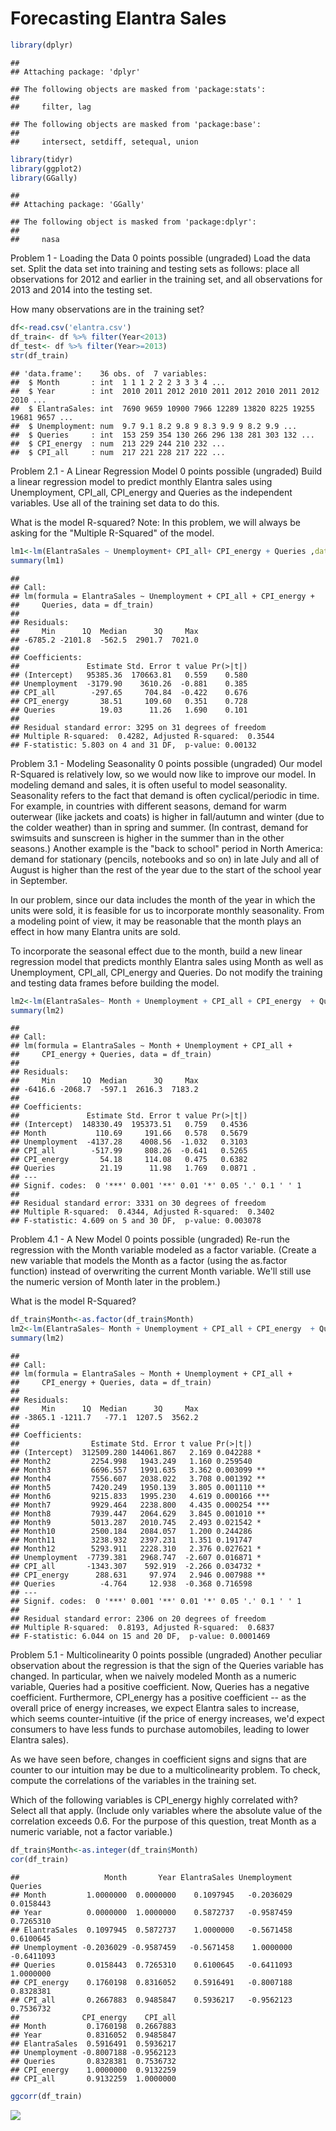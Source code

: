 # Forecasting Elantra Sales



```r
library(dplyr)
```

```
## 
## Attaching package: 'dplyr'
```

```
## The following objects are masked from 'package:stats':
## 
##     filter, lag
```

```
## The following objects are masked from 'package:base':
## 
##     intersect, setdiff, setequal, union
```

```r
library(tidyr)
library(ggplot2)
library(GGally)
```

```
## 
## Attaching package: 'GGally'
```

```
## The following object is masked from 'package:dplyr':
## 
##     nasa
```

Problem 1 - Loading the Data
0 points possible (ungraded)
Load the data set. Split the data set into training and testing sets as follows: place all observations for 2012 and earlier in the training set, and all observations for 2013 and 2014 into the testing set.

How many observations are in the training set?

```r
df<-read.csv('elantra.csv')
df_train<- df %>% filter(Year<2013)
df_test<- df %>% filter(Year>=2013)
str(df_train)
```

```
## 'data.frame':	36 obs. of  7 variables:
##  $ Month       : int  1 1 1 2 2 2 3 3 3 4 ...
##  $ Year        : int  2010 2011 2012 2010 2011 2012 2010 2011 2012 2010 ...
##  $ ElantraSales: int  7690 9659 10900 7966 12289 13820 8225 19255 19681 9657 ...
##  $ Unemployment: num  9.7 9.1 8.2 9.8 9 8.3 9.9 9 8.2 9.9 ...
##  $ Queries     : int  153 259 354 130 266 296 138 281 303 132 ...
##  $ CPI_energy  : num  213 229 244 210 232 ...
##  $ CPI_all     : num  217 221 228 217 222 ...
```
Problem 2.1 - A Linear Regression Model
0 points possible (ungraded)
Build a linear regression model to predict monthly Elantra sales using Unemployment, CPI_all, CPI_energy and Queries as the independent variables. Use all of the training set data to do this.

What is the model R-squared? Note: In this problem, we will always be asking for the "Multiple R-Squared" of the model.

```r
lm1<-lm(ElantraSales ~ Unemployment+ CPI_all+ CPI_energy + Queries ,data=df_train)
summary(lm1)
```

```
## 
## Call:
## lm(formula = ElantraSales ~ Unemployment + CPI_all + CPI_energy + 
##     Queries, data = df_train)
## 
## Residuals:
##     Min      1Q  Median      3Q     Max 
## -6785.2 -2101.8  -562.5  2901.7  7021.0 
## 
## Coefficients:
##               Estimate Std. Error t value Pr(>|t|)
## (Intercept)   95385.36  170663.81   0.559    0.580
## Unemployment  -3179.90    3610.26  -0.881    0.385
## CPI_all        -297.65     704.84  -0.422    0.676
## CPI_energy       38.51     109.60   0.351    0.728
## Queries          19.03      11.26   1.690    0.101
## 
## Residual standard error: 3295 on 31 degrees of freedom
## Multiple R-squared:  0.4282,	Adjusted R-squared:  0.3544 
## F-statistic: 5.803 on 4 and 31 DF,  p-value: 0.00132
```
Problem 3.1 - Modeling Seasonality
0 points possible (ungraded)
Our model R-Squared is relatively low, so we would now like to improve our model. In modeling demand and sales, it is often useful to model seasonality. Seasonality refers to the fact that demand is often cyclical/periodic in time. For example, in countries with different seasons, demand for warm outerwear (like jackets and coats) is higher in fall/autumn and winter (due to the colder weather) than in spring and summer. (In contrast, demand for swimsuits and sunscreen is higher in the summer than in the other seasons.) Another example is the "back to school" period in North America: demand for stationary (pencils, notebooks and so on) in late July and all of August is higher than the rest of the year due to the start of the school year in September.

In our problem, since our data includes the month of the year in which the units were sold, it is feasible for us to incorporate monthly seasonality. From a modeling point of view, it may be reasonable that the month plays an effect in how many Elantra units are sold.

To incorporate the seasonal effect due to the month, build a new linear regression model that predicts monthly Elantra sales using Month as well as Unemployment, CPI_all, CPI_energy and Queries. Do not modify the training and testing data frames before building the model.


```r
lm2<-lm(ElantraSales~ Month + Unemployment + CPI_all + CPI_energy  + Queries,data=df_train)
summary(lm2)
```

```
## 
## Call:
## lm(formula = ElantraSales ~ Month + Unemployment + CPI_all + 
##     CPI_energy + Queries, data = df_train)
## 
## Residuals:
##     Min      1Q  Median      3Q     Max 
## -6416.6 -2068.7  -597.1  2616.3  7183.2 
## 
## Coefficients:
##               Estimate Std. Error t value Pr(>|t|)  
## (Intercept)  148330.49  195373.51   0.759   0.4536  
## Month           110.69     191.66   0.578   0.5679  
## Unemployment  -4137.28    4008.56  -1.032   0.3103  
## CPI_all        -517.99     808.26  -0.641   0.5265  
## CPI_energy       54.18     114.08   0.475   0.6382  
## Queries          21.19      11.98   1.769   0.0871 .
## ---
## Signif. codes:  0 '***' 0.001 '**' 0.01 '*' 0.05 '.' 0.1 ' ' 1
## 
## Residual standard error: 3331 on 30 degrees of freedom
## Multiple R-squared:  0.4344,	Adjusted R-squared:  0.3402 
## F-statistic: 4.609 on 5 and 30 DF,  p-value: 0.003078
```
Problem 4.1 - A New Model
0 points possible (ungraded)
Re-run the regression with the Month variable modeled as a factor variable. (Create a new variable that models the Month as a factor (using the as.factor function) instead of overwriting the current Month variable. We'll still use the numeric version of Month later in the problem.)

What is the model R-Squared?

```r
df_train$Month<-as.factor(df_train$Month)
lm2<-lm(ElantraSales~ Month + Unemployment + CPI_all + CPI_energy  + Queries,data=df_train)
summary(lm2)
```

```
## 
## Call:
## lm(formula = ElantraSales ~ Month + Unemployment + CPI_all + 
##     CPI_energy + Queries, data = df_train)
## 
## Residuals:
##     Min      1Q  Median      3Q     Max 
## -3865.1 -1211.7   -77.1  1207.5  3562.2 
## 
## Coefficients:
##                Estimate Std. Error t value Pr(>|t|)    
## (Intercept)  312509.280 144061.867   2.169 0.042288 *  
## Month2         2254.998   1943.249   1.160 0.259540    
## Month3         6696.557   1991.635   3.362 0.003099 ** 
## Month4         7556.607   2038.022   3.708 0.001392 ** 
## Month5         7420.249   1950.139   3.805 0.001110 ** 
## Month6         9215.833   1995.230   4.619 0.000166 ***
## Month7         9929.464   2238.800   4.435 0.000254 ***
## Month8         7939.447   2064.629   3.845 0.001010 ** 
## Month9         5013.287   2010.745   2.493 0.021542 *  
## Month10        2500.184   2084.057   1.200 0.244286    
## Month11        3238.932   2397.231   1.351 0.191747    
## Month12        5293.911   2228.310   2.376 0.027621 *  
## Unemployment  -7739.381   2968.747  -2.607 0.016871 *  
## CPI_all       -1343.307    592.919  -2.266 0.034732 *  
## CPI_energy      288.631     97.974   2.946 0.007988 ** 
## Queries          -4.764     12.938  -0.368 0.716598    
## ---
## Signif. codes:  0 '***' 0.001 '**' 0.01 '*' 0.05 '.' 0.1 ' ' 1
## 
## Residual standard error: 2306 on 20 degrees of freedom
## Multiple R-squared:  0.8193,	Adjusted R-squared:  0.6837 
## F-statistic: 6.044 on 15 and 20 DF,  p-value: 0.0001469
```
Problem 5.1 - Multicolinearity
0 points possible (ungraded)
Another peculiar observation about the regression is that the sign of the Queries variable has changed. In particular, when we naively modeled Month as a numeric variable, Queries had a positive coefficient. Now, Queries has a negative coefficient. Furthermore, CPI_energy has a positive coefficient -- as the overall price of energy increases, we expect Elantra sales to increase, which seems counter-intuitive (if the price of energy increases, we'd expect consumers to have less funds to purchase automobiles, leading to lower Elantra sales).

As we have seen before, changes in coefficient signs and signs that are counter to our intuition may be due to a multicolinearity problem. To check, compute the correlations of the variables in the training set.

Which of the following variables is CPI_energy highly correlated with? Select all that apply. (Include only variables where the absolute value of the correlation exceeds 0.6. For the purpose of this question, treat Month as a numeric variable, not a factor variable.)

```r
df_train$Month<-as.integer(df_train$Month)
cor(df_train)
```

```
##                   Month       Year ElantraSales Unemployment    Queries
## Month         1.0000000  0.0000000    0.1097945   -0.2036029  0.0158443
## Year          0.0000000  1.0000000    0.5872737   -0.9587459  0.7265310
## ElantraSales  0.1097945  0.5872737    1.0000000   -0.5671458  0.6100645
## Unemployment -0.2036029 -0.9587459   -0.5671458    1.0000000 -0.6411093
## Queries       0.0158443  0.7265310    0.6100645   -0.6411093  1.0000000
## CPI_energy    0.1760198  0.8316052    0.5916491   -0.8007188  0.8328381
## CPI_all       0.2667883  0.9485847    0.5936217   -0.9562123  0.7536732
##              CPI_energy    CPI_all
## Month         0.1760198  0.2667883
## Year          0.8316052  0.9485847
## ElantraSales  0.5916491  0.5936217
## Unemployment -0.8007188 -0.9562123
## Queries       0.8328381  0.7536732
## CPI_energy    1.0000000  0.9132259
## CPI_all       0.9132259  1.0000000
```

```r
ggcorr(df_train)
```

![](Forecasting_Elantra_Sales_files/figure-html/unnamed-chunk-6-1.png)<!-- -->


